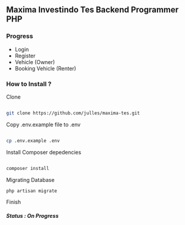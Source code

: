 ## Maxima Investindo Tes Backend Programmer PHP

### Progress

- Login
- Register
- Vehicle (Owner)
- Booking Vehicle (Renter)

### How to Install ?

Clone 

``` sh

git clone https://github.com/julles/maxima-tes.git

```

Copy .env.example file to .env

``` sh 

cp .env.example .env

```

Install Composer depedencies

``` sh

composer install

```

Migrating Database

``` sh 
php artisan migrate

``` 

Finish


##### Status : On Progress
